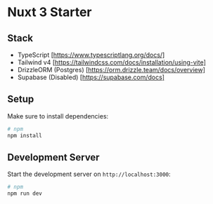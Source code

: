 # Nuxt 3 Starter
## Stack
- TypeScript [https://www.typescriptlang.org/docs/]
- Tailwind v4 [https://tailwindcss.com/docs/installation/using-vite]
- DrizzleORM (Postgres) [https://orm.drizzle.team/docs/overview]
- Supabase (Disabled) [https://supabase.com/docs]

## Setup
Make sure to install dependencies:

```bash
# npm
npm install
```

## Development Server
Start the development server on `http://localhost:3000`:

```bash
# npm
npm run dev
```